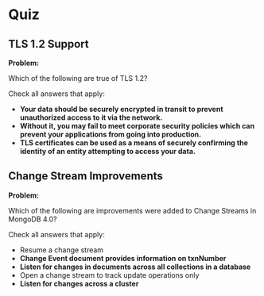 # Quiz

## TLS 1.2 Support

**Problem:**

Which of the following are true of TLS 1.2?

Check all answers that apply:

- **Your data should be securely encrypted in transit to prevent unauthorized access to it via the network.**
- **Without it, you may fail to meet corporate security policies which can prevent your applications from going into production.**
- **TLS certificates can be used as a means of securely confirming the identity of an entity attempting to access your data.**

## Change Stream Improvements

**Problem:**

Which of the following are improvements were added to Change Streams in MongoDB 4.0?

Check all answers that apply:

- Resume a change stream
- **Change Event document provides information on txnNumber**
- **Listen for changes in documents across all collections in a database**
- Open a change stream to track update operations only
- **Listen for changes across a cluster**